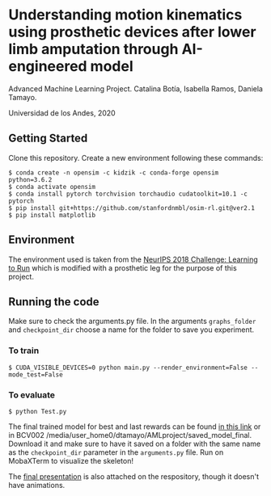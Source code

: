 # Understanding motion kinematics using prosthetic devices after lower limb amputation through AI-engineered model
Advanced Machine Learning Project. 
Catalina Botía, Isabella Ramos, Daniela Tamayo. 

Universidad de los Andes, 2020

## Getting Started
Clone this repository.
Create a new environment following these commands: 
```
$ conda create -n opensim -c kidzik -c conda-forge opensim python=3.6.2
$ conda activate opensim
$ conda install pytorch torchvision torchaudio cudatoolkit=10.1 -c pytorch
$ pip install git+https://github.com/stanfordnmbl/osim-rl.git@ver2.1
$ pip install matplotlib
```
## Environment
The environment used is taken from the [NeurIPS 2018 Challenge: Learning to Run](https://github.com/stanfordnmbl/osim-rl) which is modified with a prosthetic leg for the purpose of this project.

## Running the code
Make sure to check the arguments.py file. In the arguments `graphs_folder` and `checkpoint_dir` choose a name for the folder to save you experiment. 
### To train
```
$ CUDA_VISIBLE_DEVICES=0 python main.py --render_environment=False --mode_test=False 
```
### To evaluate
```
$ python Test.py
```
The final trained model for best and last rewards can be found [in this link](https://drive.google.com/drive/folders/1YtAh_Zt_aVgzBeNTtUcbZae2gE5aaGsX?usp=sharing) or in BCV002 /media/user_home0/dtamayo/AMLproject/saved_model_final. Download it and make sure to have it saved on a folder with the same name as the `checkpoint_dir` parameter in the `arguments.py` file. Run on MobaXTerm to visualize the skeleton!

The [final presentation](AML_Final_Project.pdf) is also attached on the respository, though it doesn't have animations.
